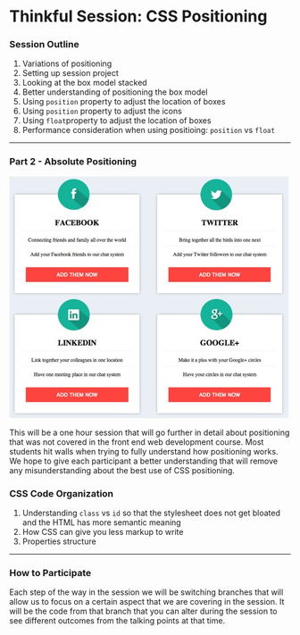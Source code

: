 # Thinkful Session: CSS Positioning

### Session Outline

1. Variations of positioning
2. Setting up session project
3. Looking at the box model stacked 
4. Better understanding of positioning the box model
4. Using `position` property to adjust the location of boxes
5. Using `position` property to adjust the icons
6. Using `float`property to adjust the location of boxes
7. Performance consideration when using positioing: `position` vs `float`

---

### Part 2 - Absolute Positioning

![image](part2-screenshot.jpg)

This will be a one hour session that will go further in detail about positioning that was not covered in the front end web development course. Most students hit walls when trying to fully understand how positioning works. We hope to give each participant a better understanding that will remove any misunderstanding about the best use of CSS positioning.

### CSS Code Organization

1. Understanding `class` vs `id` so that the stylesheet does not get bloated and the HTML has more semantic meaning
2. How CSS can give you less markup to write
3. Properties structure

---

### How to Participate

Each step of the way in the session we will be switching branches that will allow us to focus on a certain aspect that we are covering in the session. It will be the code from that branch that you can alter during the session to see different outcomes from the talking points at that time.